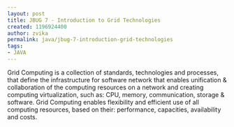 ```yaml
---
layout: post
title: JBUG 7 - Introduction to Grid Technologies
created: 1196924400
author: zvika
permalink: java/jbug-7-introduction-grid-technologies
tags:
- JAVA
---
```

<p>Grid Computing is a collection of standards, technologies and processes, that define the infrastructure for software network that enables unification &amp; collaboration of the computing resources on a network and creating computing virtualization, such as: CPU, memory, communication, storage &amp; software. Grid Computing enables flexibility and efficient use of all computing resources, based on their: performance, capacities, availability and costs.</p>
